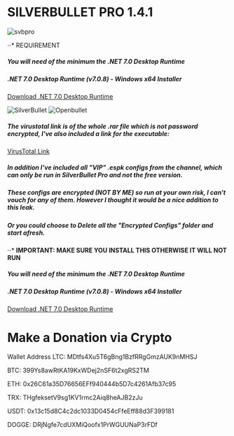 # SILVERBULLET PRO 1.4.1

![svbpro](https://cdn.jsdelivr.net/gh/saikothouse/slv@main/images/Screenshot%20(1).png)

⋅⋅* REQUIREMENT
##### You will need of the minimum the .NET 7.0 Desktop Runtime
##### .NET 7.0 Desktop Runtime (v7.0.8) - Windows x64 Installer
[Download .NET 7.0 Desktop Runtime](https://dotnet.microsoft.com/en-us/download/dotnet/7.0)

![SilverBullet](https://cdn.jsdelivr.net/gh/saikothouse/slv@main/images/Screenshot%20(2).png)
![Openbullet](https://cdn.jsdelivr.net/gh/saikothouse/slv@main/images/Screenshot%20(4).png)

##### The virustotal link is of the whole .rar file which is not password encrypted, I've also included a link for the executable:
[VirusTotal Link](https://www.virustotal.com/gui/file/62ef275d396e894861167bd16ffa5fa78773f698447b51315ad84c9c5ff1f0d6)

##### In addition I've included all "VIP" .espk configs from the channel, which can only be run in SilverBullet Pro and not the free version. 
##### These configs are encrypted (NOT BY ME) so run at your own risk, I can't vouch for any of them. However I thought it would be a nice addition to this leak.
##### Or you could choose to Delete all the "Encrypted Configs" folder and start afresh.

⋅⋅* **IMPORTANT: MAKE SURE YOU INSTALL THIS OTHERWISE IT WILL NOT RUN**
##### You will need of the minimum the .NET 7.0 Desktop Runtime
##### .NET 7.0 Desktop Runtime (v7.0.8) - Windows x64 Installer
[Download .NET 7.0 Desktop Runtime](https://dotnet.microsoft.com/en-us/download/dotnet/7.0)

# Make a Donation via Crypto
Wallet Address 
LTC: MDtfs4Xu5T6gBng1BzfRRgGmzAUK9nMHSJ

BTC: 399Ys8awRtKA19KxWDej2nSF6t2xgRS2TM


ETH: 0x26C61a35D76656EFf940444b5D7c4261Afb37c95

TRX: THgfeksetV9sg1KV1rmc2Aiq8heAJB2zJu


USDT: 0x13c15d8C4c2dc1033D0454cFfeEff88d3F399181


DOGGE: DRjNgfe7cdUXMiQoofx1PrWGUUNaP3rFDf
